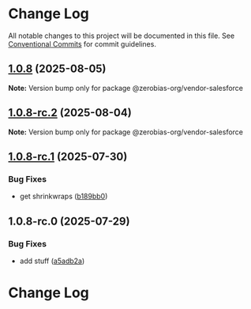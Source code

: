 # Change Log

All notable changes to this project will be documented in this file.
See [Conventional Commits](https://conventionalcommits.org) for commit guidelines.

## [1.0.8](https://github.com/zerobias-org/vendor/compare/@zerobias-org/vendor-salesforce@1.0.8-rc.2...@zerobias-org/vendor-salesforce@1.0.8) (2025-08-05)

**Note:** Version bump only for package @zerobias-org/vendor-salesforce





## [1.0.8-rc.2](https://github.com/zerobias-org/vendor/compare/@zerobias-org/vendor-salesforce@1.0.8-rc.1...@zerobias-org/vendor-salesforce@1.0.8-rc.2) (2025-08-04)

**Note:** Version bump only for package @zerobias-org/vendor-salesforce





## [1.0.8-rc.1](https://github.com/zerobias-org/vendor/compare/@zerobias-org/vendor-salesforce@1.0.8-rc.0...@zerobias-org/vendor-salesforce@1.0.8-rc.1) (2025-07-30)


### Bug Fixes

* get shrinkwraps ([b189bb0](https://github.com/zerobias-org/vendor/commit/b189bb0cf53ad66427530ccc0eab7824527942d3))





## 1.0.8-rc.0 (2025-07-29)


### Bug Fixes

* add stuff ([a5adb2a](https://github.com/zerobias-org/vendor/commit/a5adb2aecd0670c42e9077affecb6a047bf30fc6))





# Change Log
